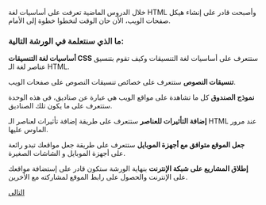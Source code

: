 خلال الدروس الماضية تعرفت على أساسيات لغة HTML وأصبحت قادر على إنشاء هيكل صفحات الويب، الأن حان الوقت لنخطوا خطوة إلى الأمام.

### ما الذي سنتعلمة في الورشة التالية:

**أساسيات لغة التنسيقات CSS**
ستتعرف على أساسيات لغة التنسيقات وكيف تقوم بتنسيق عناصر لغة الـ HTML.

**تنسيقات النصوص**
ستتعرف على خصائص تنسيقات النصوص على صفحات الويب.

**نموذج الصندوق**
كل ما تشاهدة على مواقع الويب هي عبارة عن صناديق، في هذه الوحدة ستتعرف على ما يكون تلك الصناديق.

**إضافة التأثيرات للعناصر**
ستتعرف على طريقة إضافة تأثيرات لعناصر الـ HTML عند مرور الماوس عليها.

**جعل الموقع متوافق مع أجهزة الموبايل**
ستتعرف على طريقة جعل مواقعك تبدو رائعة على أجهزة الموبايل و الشاشات الصغيرة.

**إطلاق المشاريع على شبكة الإنترنت**
بنهاية الورشة ستكون قادر على إستضافة مواقعك على الإنترنت والحصول على رابط الموقع لمشاركته مع الأخرين.


<a href="https://coretabs.net/classroom/frontend/البدء-مع-لغة-تنسيقات-المواقع-css" target="_self" class="task-btn">التالي</a>
